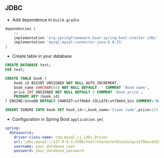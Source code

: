 ## JDBC

* Add dependence in `build.gradle`

```groovy
dependencies {
    // ...
    implementation 'org.springframework.boot:spring-boot-starter-jdbc'
    implementation 'mysql:mysql-connector-java:8.0.25'
}
```

* Create table in your database

```sql
CREATE DATABASE test;
USE test;

CREATE TABLE book (
    book_id BIGINT UNSIGNED NOT NULL AUTO_INCREMENT,
    book_name VARCHAR(64) NOT NULL DEFAULT '' COMMENT 'Book name',
    price INT UNSIGNED NOT NULL DEFAULT 0 COMMENT 'Book price',
    PRIMARY KEY (book_id)
) ENGINE=InnoDB DEFAULT CHARSET=utf8mb4 COLLATE=utf8mb4_bin COMMENT='Book table';

INSERT IGNORE INTO book SET book_id=1,book_name='Clean Code',price=123;
```

* Configuration in Spring Boot `application.yml`

```yaml
spring:
  datasource:
    driver-class-name: com.mysql.cj.jdbc.Driver
    url: jdbc:mysql://127.0.0.1:3306/test?characterEncoding=utf8&useSSL=false
    username: your_database_user
    password: your_database_password
```